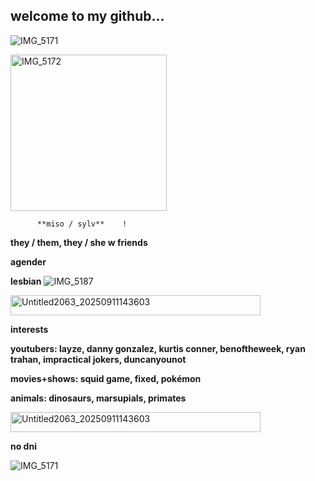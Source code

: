 ## welcome to my github...

![IMG_5171](https://github.com/user-attachments/assets/b65b1e00-15a1-40d2-bf7d-74e5982ee7c6)

<img width="250" height="250" alt="IMG_5172" src="https://github.com/user-attachments/assets/e01b64ae-c909-4237-ad92-19b7d894b83d" />


          **miso / sylv**    !


**they / them, they / she w friends**

**agender**

**lesbian**     ![IMG_5187](https://github.com/user-attachments/assets/71696518-5b96-447d-97aa-f52a97ec565a)


<img width="400" height="32" alt="Untitled2063_20250911143603" src="https://github.com/user-attachments/assets/cf2b7fe9-2919-4a97-ba16-b8fab48a55bb" >



**interests**

**youtubers: layze, danny gonzalez, kurtis conner, benoftheweek, ryan trahan, impractical jokers, duncanyounot**

**movies+shows: squid game, fixed, pokémon**

**animals: dinosaurs, marsupials, primates**

<img width="400" height="32" alt="Untitled2063_20250911143603" src="https://github.com/user-attachments/assets/791c3ac5-acaa-42e0-a41e-2841efec2be7" />

**no dni**

![IMG_5171](https://github.com/user-attachments/assets/e8b9f962-632d-4fb9-970a-fe5ad9fc351f)
